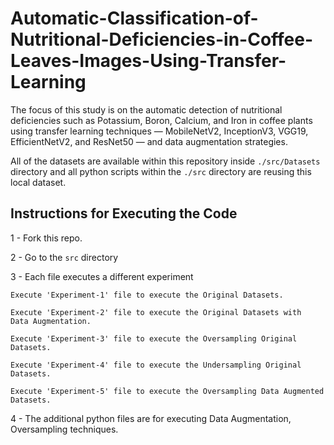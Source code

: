 # Automatic-Classification-of-Nutritional-Deficiencies-in-Coffee-Leaves-Images-Using-Transfer-Learning

The focus of this study is on the automatic detection of nutritional deficiencies such as Potassium, Boron, Calcium, and Iron in coffee plants using transfer learning techniques — MobileNetV2, InceptionV3, VGG19, EfficientNetV2, and ResNet50 — and data augmentation strategies. 



All of the datasets are available within this repository inside `./src/Datasets` directory and all python scripts within the `./src` directory are reusing this local dataset.


## Instructions for Executing the Code


1 - Fork this repo.

2 - Go to the `src` directory

3 - Each file executes a different experiment

    Execute 'Experiment-1' file to execute the Original Datasets.

    Execute 'Experiment-2' file to execute the Original Datasets with 
    Data Augmentation.

    Execute 'Experiment-3' file to execute the Oversampling Original Datasets.

    Execute 'Experiment-4' file to execute the Undersampling Original Datasets.

    Execute 'Experiment-5' file to execute the Oversampling Data Augmented Datasets.

4 - The additional python files are for executing Data Augmentation, Oversampling techniques.